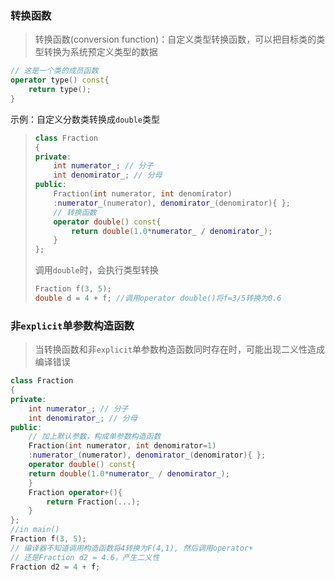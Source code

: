 ### 转换函数

> 转换函数(conversion function)：自定义类型转换函数，可以把目标类的类型转换为系统预定义类型的数据
```cpp
// 这是一个类的成员函数
operator type() const{
    return type();
}
```
示例：自定义分数类转换成`double`类型
> ```cpp
> class Fraction
> {
> private:
>     int numerator_; // 分子
>     int denomirator_; // 分母
> public:
>     Fraction(int numerator, int denomirator)
>     :numerator_(numerator), denomirator_(denomirator){ };
>     // 转换函数
>     operator double() const{
>         return double(1.0*numerator_ / denomirator_);
>     }
> };
> ```
> 调用`double`时，会执行类型转换
> ```cpp
> Fraction f(3, 5);
> double d = 4 + f; //调用operator double()将f=3/5转换为0.6
> ```
### 非`explicit`单参数构造函数
> 当转换函数和非`explicit`单参数构造函数同时存在时，可能出现二义性造成编译错误
```cpp
class Fraction
{
private:
    int numerator_; // 分子
    int denomirator_; // 分母
public:
    // 加上默认参数，构成单参数构造函数
    Fraction(int numerator, int denomirator=1)
    :numerator_(numerator), denomirator_(denomirator){ };
    operator double() const{
    return double(1.0*numerator_ / denomirator_);
    }
    Fraction operator+(){
        return Fraction(...);
    }
};
//in main()
Fraction f(3, 5);
// 编译器不知道调用构造函数将4转换为F(4,1), 然后调用operator+
// 还是Fraction d2 = 4.6，产生二义性
Fraction d2 = 4 + f; 
```